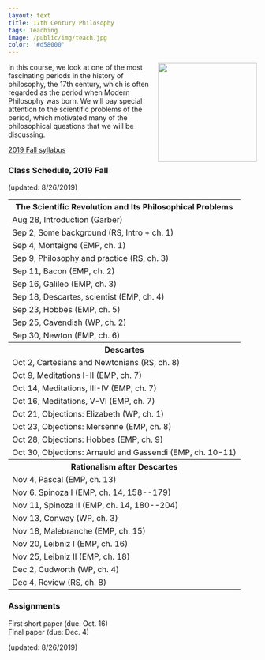 ```yaml
---
layout: text
title: 17th Century Philosophy
tags: Teaching
image: /public/img/teach.jpg
color: '#d58000'
---
```


<img class="img-single" align="right" src="/public/img/scirev.jpg" width="200">

In this course, we look at one of the most fascinating periods in the history of philosophy, the 17th century, which is often regarded as the period when Modern Philosophy was born. We will pay special attention to the scientific problems of the period, which motivated many of the philosophical questions that we will be discussing.



<a href="http://zitavtoth.com/2_teaching/17thcent/EM2019F.pdf">2019 Fall syllabus</a>


### Class Schedule, 2019 Fall

(updated: 8/26/2019)

<table>

<tr>
<th> The Scientific Revolution and Its Philosophical Problems </th>
</tr>
<tr>
<td>Aug 28, Introduction (Garber)</td>
</tr>
<tr>
<td> Sep 2, Some background (RS, Intro + ch. 1)</td>
</tr>
<tr>
<td> Sep 4, Montaigne (EMP, ch. 1) </td>
</tr>
<tr>
<td> Sep 9, Philosophy and practice (RS, ch. 3) </td>
</tr>
<tr>
<td> Sep 11, Bacon (EMP, ch. 2) </td>
</tr>
<tr>
<td> Sep 16, Galileo (EMP, ch. 3) </td>
</tr>
<tr>
<td> Sep 18, Descartes, scientist (EMP, ch. 4) </td>
</tr>
<tr>
<td> Sep 23, Hobbes (EMP, ch. 5) </td>
</tr>
<tr>
<td> Sep 25, Cavendish  (WP, ch. 2) </td>
</tr>
<tr>
<td> Sep 30, Newton (EMP, ch. 6) </td>
</tr>
<tr>
<th> Descartes </th>
</tr>
<tr>
<td> Oct 2, Cartesians and Newtonians (RS, ch. 8) </td>
</tr>
<tr>
<td> Oct 9, Meditations I-II (EMP, ch. 7) </td>
</tr>
<tr>
<td> Oct 14, Meditations, III-IV (EMP, ch. 7) </td>
</tr>
<tr>
<td> Oct 16, Meditations, V-VI (EMP, ch. 7) </td>
</tr>
<tr>
<td> Oct 21, Objections: Elizabeth (WP, ch. 1) </td>
</tr>
<tr>
<td> Oct 23, Objections: Mersenne (EMP, ch. 8) </td>
</tr>
<tr>
<td> Oct 28, Objections: Hobbes (EMP, ch. 9) </td>
</tr>
<tr>
<td> Oct 30, Objections: Arnauld and Gassendi (EMP, ch. 10-11) </td>
</tr>
<tr>
<th> Rationalism after Descartes </th>
</tr>
<tr>
<td> Nov 4, Pascal (EMP, ch. 13)</td>
</tr>
<tr>
<td> Nov 6, Spinoza I (EMP, ch. 14, 158--179) </td>
</tr>
<tr>
<td> Nov 11, Spinoza II (EMP, ch. 14, 180--204) </td>
</tr>
<tr>
<td> Nov 13, Conway (WP, ch. 3) </td>
</tr>
<tr>
<td> Nov 18, Malebranche (EMP, ch. 15) </td>
</tr>
<tr>
<td> Nov 20, Leibniz I (EMP, ch. 16) </td>
</tr>
<tr>
<td> Nov 25, Leibniz II (EMP, ch. 18) </td>
</tr>
<tr>
<td> Dec 2, Cudworth (WP, ch. 4) </td>
</tr>
<tr>
<td> Dec 4, Review (RS, ch. 8) </td>
</tr>


</table>


### Assignments

First short paper (due: Oct. 16)
<br>
Final paper (due: Dec. 4)


(updated: 8/26/2019)
